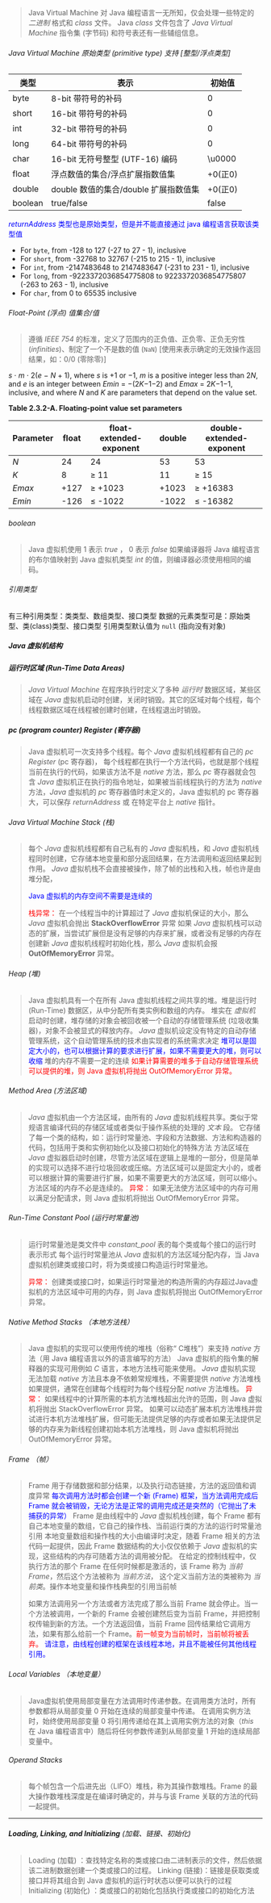 > Java Virtual Machine 对 Java 编程语言一无所知，仅会处理一些特定的 *二进制*  格式和 *class* 文件。
> Java *class* 文件包含了 *Java Virtual Machine* 指令集 (字节码) 和符号表还有一些辅组信息。

###### *Java Virtual Machine* 原始类型 (primitive type) 支持 [整型/浮点类型]

| 类型    | 表示                                  | 初始值  |
| ------- | ------------------------------------- | ------- |
| byte    | 8-bit 带符号的补码                    | 0       |
| short   | 16-bit 带符号的补码                   | 0       |
| int     | 32-bit 带符号的补码                   | 0       |
| long    | 64-bit 带符号的补码                   | 0       |
| char    | 16-bit 无符号整型 (UTF-16) 编码       | \u0000  |
| float   | 浮点数值的集合/浮点扩展指数值集       | +0(正0) |
| double  | double 数值的集合/double 扩展指数值集 | +0(正0) |
| boolean | true/false                            | false   |

<font color="blue">*returnAddress* 类型也是原始类型，但是并不能直接通过 java 编程语言获取该类型值</font>

- For `byte`, from -128 to 127 (-27 to 27 - 1), inclusive
- For `short`, from -32768 to 32767 (-215 to 215 - 1), inclusive
- For `int`, from -2147483648 to 2147483647 (-231 to 231 - 1), inclusive
- For `long`, from -9223372036854775808 to 9223372036854775807 (-263 to 263 - 1), inclusive
- For `char`, from 0 to 65535 inclusive

###### *Float-Point* (浮点) 值集合/值

> 遵循 *IEEE 754* 的标准，定义了范围内的正负值、正负零、正负无穷性 (*infinities*)、制定了一个不是数的值 (`NaN`) [使用来表示确定的无效操作返回结果，如：0/0 (零除零)]

*s* ⋅ *m* ⋅ 2(*e* − *N* + 1), where *s* is +1 or −1, *m* is a positive integer less than 2*N*, and *e* is an integer between *Emin* = −(2*K*−1−2) and *Emax* = 2*K*−1−1, inclusive, and where *N* and *K* are parameters that depend on the value set.

**Table 2.3.2-A. Floating-point value set parameters**

| Parameter | float | float-extended-exponent | double | double-extended-exponent |
| --------- | ----- | ----------------------- | ------ | ------------------------ |
| *N*       | 24    | 24                      | 53     | 53                       |
| *K*       | 8     | ≥ 11                    | 11     | ≥ 15                     |
| *Emax*    | +127  | ≥ +1023                 | +1023  | ≥ +16383                 |
| *Emin*    | -126  | ≤ -1022                 | -1022  | ≤ -16382                 |

###### *boolean*

> Java 虚拟机使用 1 表示 *true* ， 0 表示 *false*
> 如果编译器将 Java 编程语言的布尔值映射到 Java 虚拟机类型 *int* 的值，则编译器必须使用相同的编码。

###### 引用类型

有三种引用类型：类类型、数组类型、接口类型
数据的元素类型可是：原始类型、类(class)类型、接口类型
引用类型默认值为 `null` (指向没有对象)



##### *Java* 虚拟机结构

##### 运行时区域 (Run-Time Data Areas)

> *Java Virtual Machine*  在程序执行时定义了多种 *运行时*  数据区域，某些区域在 *Java* 虚拟机启动时创建，关闭时销毁。其它的区域对每个线程，每个线程数据区域在线程被创建时创建，在线程退出时销毁。

##### pc (program counter) Register (寄存器)

> Java 虚拟机可一次支持多个线程。每个 *Java* 虚拟机线程都有自己的 *pc Register* (pc 寄存器)，
> 每个线程都在执行一个方法代码，也就是那个线程当前在执行的代码，如果该方法不是 *native* 方法，那么 *pc* 寄存器就会包含 *Java* 虚拟机正在执行的指令地址，如果被当前线程执行的方法为 *native* 方法，*Java* 虚拟机的 *pc* 寄存器值时未定义的，Java 虚拟机的 pc 寄存器大，可以保存 *returnAddress* 或 在特定平台上 *native* 指针。

###### *Java Virtual Machine* Stack (栈)

> 每个 *Java* 虚拟机线程都有自己私有的 *Java* 虚拟机栈，和 *Java* 虚拟机线程同时创建，它存储本地变量和部分返回结果，在方法调用和返回结果起到作用。
> *Java* 虚拟机栈不会直接被操作，除了帧的出栈和入栈，帧也许是由堆分配，
>
> <font color="blue">Java 虚拟机的内存空间不需要是连续的</font>
>
> <font color="red">栈异常：</font>
> 在一个线程当中的计算超过了 *Java* 虚拟机保证的大小，那么 *Java* 虚拟机会抛出 **StackOverflowError** 异常
> 如果 *Java* 虚拟机栈可以动态的扩展，当尝试扩展但是没有足够的内存来扩展，或者没有足够的内存在创建新 *Java* 虚拟机线程时初始化栈，那么 *Java* 虚拟机会报 **OutOfMemoryError** 异常。

###### Heap (堆)

> Java 虚拟机具有一个在所有 Java 虚拟机线程之间共享的堆。堆是运行时 (Run-Time) 数据区，从中分配所有类实例和数组的内存。
> 堆实在 *虚拟机* 启动时创建，堆存储的对象会被回收被一个自动的存储管理系统 (垃圾收集器)，对象不会被显式的释放内存。
> *Java* 虚拟机设定没有特定的自动存储管理系统，这个自动管理系统的技术由实现者的系统需求决定
> <font color="blue">堆可以是固定大小的，也可以根据计算的要求进行扩展，如果不需要更大的堆，则可以收缩</font>
> 堆的内存不需要一定的连续
> <font color="red">如果计算需要的堆多于自动存储管理系统可以提供的堆，则 Java 虚拟机将抛出 OutOfMemoryError 异常。 </font>

###### Method Area (方法区域)

> *Java* 虚拟机由一个方法区域，由所有的 *Java* 虚拟机线程共享。类似于常规语言编译代码的存储区域或者类似于操作系统的处理的 *文本* 段。
> 它存储了每一个类的结构，如：运行时常量池、字段和方法数据、方法和构造器的代码，包括用于类和实例初始化以及接口初始化的特殊方法
> 方法区域在 *Java* 虚拟器启动时创建，尽管方法区域在逻辑上是堆的一部分，但是简单的实现可以选择不进行垃圾回收或压缩。方法区域可以是固定大小的，或者可以根据计算的需要进行扩展，如果不需要更大的方法区域，则可以缩小。方法区域的内存不必是连续的。
> <font color="red">异常：</font>
> 如果无法使方法区域中的内存可用以满足分配请求，则 Java 虚拟机将抛出 OutOfMemoryError 异常。

###### Run-Time Constant Pool (运行时常量池)

> 运行时常量池是类文件中 *constant_pool* 表的每个类或每个接口的运行时表示形式
> 每个运行时常量池从 *Java* 虚拟机的方法区域分配内存，当 Java 虚拟机创建类或接口时，将为类或接口构造运行时常量池。
>
> <font color="red">异常：</font>
> 创建类或接口时，如果运行时常量池的构造所需的内存超过Java虚拟机的方法区域中可用的内存，则 Java 虚拟机将抛出 OutOfMemoryError 异常。

###### Native Method Stacks （本地方法栈）

> Java 虚拟机的实现可以使用传统的堆栈（俗称“ C堆栈”）来支持 *native* 方法（用 Java 编程语言以外的语言编写的方法）
> Java 虚拟机的指令集的解释器的实现可用例如 *C* 语言，本地方法栈可能来使用。
> *Java* 虚拟机实现无法加载 *native* 方法且本身不依赖常规堆栈，不需要提供 *native* 方法堆栈
> 如果提供，通常在创建每个线程时为每个线程分配 *native* 方法堆栈。
> <font color="red">异常：</font>
> 如果线程中的计算所需的本机方法堆栈超出允许的范围，则 Java 虚拟机将抛出 StackOverflowError 异常。
> 如果可以动态扩展本机方法堆栈并尝试进行本机方法堆栈扩展，但可能无法提供足够的内存或者如果无法提供足够的内存来为新线程创建初始本机方法堆栈，则 Java 虚拟机将抛出 OutOfMemoryError 异常。

###### Frame （帧）

> Frame 用于存储数据和部分结果，以及执行动态链接，方法的返回值和调度异常
> <font color="blue">每次调用方法时都会创建一个新 (Frame) 框架，当方法调用完成后 Frame 就会被销毁，无论方法是正常的调用完成还是突然的（它抛出了未捕获的异常）</font>
> Frame 是由线程中的 *Java* 虚拟机栈创建，每个 Frame 都有自己本地变量的数组，它自己的操作栈、当前运行类的方法的运行时常量池引用
> 本地变量数组和操作栈的大小由编译时决定，随着 Frame 相关的方法代码一起提供，因此 Frame 数据结构的大小仅仅依赖于 *Java* 虚拟机的实现，这些结构的内存可随着方法的调用被分配。
> 在给定的控制线程中，仅执行方法的那个 Frame 在任何时候都是激活的，该 Frame 称为 *当前 Frame*，然后这个方法被称为 *当前方法*， 这个定义当前方法的类被称为 *当前类*。操作本地变量和操作栈典型的引用当前帧
>
> 如果方法调用另一个方法或者方法完成了那么当前 Frame 就会停止。当一个方法被调用，一个新的 Frame 会被创建然后变为当前 Frame，并把控制权传输到新的方法。一个方法返回值，当前 Frame 回传结果给它调用方法，如果有那么给前一个 Frame。<font color="red">前一帧变为当前帧时，当前帧将被丢弃。
> </font>
> <font color="blue">请注意，由线程创建的框架在该线程本地，并且不能被任何其他线程引用。</font>

###### Local Variables （本地变量）

> Java虚拟机使用局部变量在方法调用时传递参数。在调用类方法时，所有参数都将从局部变量 0 开始在连续的局部变量中传递。
> 在调用实例方法时，始终使用局部变量 0 将引用传递给在其上调用实例方法的对象（*this* 在 Java 编程语言中）随后将任何参数传递到从局部变量 1 开始的连续局部变量中。

###### Operand Stacks

> 每个帧包含一个后进先出（LIFO）堆栈，称为其操作数堆栈。Frame 的最大操作数堆栈深度是在编译时确定的，并与与该 Frame 关联的方法的代码一起提供。



---

######  **Loading, Linking, and Initializing**  (加载、链接、初始化)

> Loading (加载) ：查找特定名称的类或接口由二进制表示的文件，然后依据该二进制数据创建一个类或接口的过程。
> Linking (链接)：链接是获取类或接口并将其组合到 Java 虚拟机的运行时状态以便可以执行的过程
> Initializing (初始化) ：类或接口的初始化包括执行类或接口的初始化方法 <clinit>

